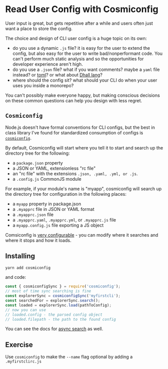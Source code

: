 # Read User Config with Cosmiconfig

User input is great, but gets repetitive after a while and users often just want a place to store the config.

The choice and design of CLI user config is a huge topic on its own:

- do you use a dynamic `.js` file? it is easy for the user to extend the config, but also easy for the user to write bad/nonperformant code. You can't perform much static analysis and so the opportunities for developer experience aren't high.
- do you use a `.json` file? what if you want comments? maybe a `yaml` file instead? or [toml](https://github.com/toml-lang/toml)? or what about [Dhall lang](https://github.com/dhall-lang/dhall-lang)?
- where should the config sit? what should your CLI do when your user uses you inside a monorepo?

You can't possibly make everyone happy, but making conscious decisions on these common questions can help you design with less regret.

## `Cosmiconfig`

Node.js doesn't have formal conventions for CLI configs, but the best in class library I've found for standardized consumption of configs is [`cosmiconfig`](https://github.com/davidtheclark/cosmiconfig).

By default, Cosmiconfig will start where you tell it to start and search up the directory tree for the following:

- a `package.json` property
- a JSON or YAML, extensionless "rc file"
- an "rc file" with the extensions `.json, .yaml, .yml, or .js`.
- a `.config.js` CommonJS module

For example, if your module's name is "myapp", cosmiconfig will search up the directory tree for configuration in the following places:

- a `myapp` property in package.json
- a `.myapprc` file in JSON or YAML format
- a `.myapprc.json` file
- a `.myapprc.yaml`, `.myapprc.yml`, or `.myapprc.js` file
- a `myapp.config.js` file exporting a JS object

Comsiconfig is [very configurable](https://github.com/davidtheclark/cosmiconfig#cosmiconfigoptions) - you can modify where it searches and where it stops and how it loads.

## Installing

```bash
yarn add cosmiconfig
```

and code:

```js
const { cosmiconfigSync } = require('cosmiconfig');
// most of time sync searching is fine
const explorerSync = cosmiconfigSync('myfirstcli');
const searchedFor = explorerSync.search();
const loaded = explorerSync.load(pathToConfig);
// now you can use
// loaded.config - the parsed config object
// loaded.filepath - the path to the found config
```

You can see the docs for [async search](https://github.com/davidtheclark/cosmiconfig#usage) as well.

## Exercise

Use `cosmiconfig` to make the `--name` flag optional by adding a `.myfirstclirc.js`